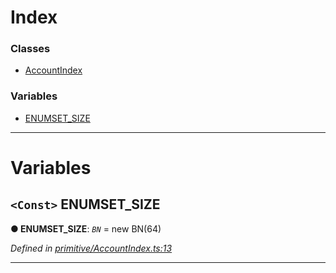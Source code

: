 

# Index

### Classes

* [AccountIndex](../classes/_primitive_accountindex_.accountindex.md)

### Variables

* [ENUMSET_SIZE](_primitive_accountindex_.md#enumset_size)

---

# Variables

<a id="enumset_size"></a>

## `<Const>` ENUMSET_SIZE

**● ENUMSET_SIZE**: *`BN`* =  new BN(64)

*Defined in [primitive/AccountIndex.ts:13](https://github.com/polkadot-js/api/blob/63846ac/packages/types/src/primitive/AccountIndex.ts#L13)*

___

